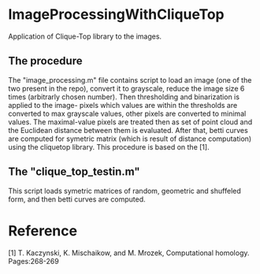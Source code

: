 # ImageProcessingWithCliqueTop
Application of Clique-Top library to the images.

## The procedure
The "image_processing.m" file contains script to load an image (one of the two present in the repo), convert it to grayscale, 
reduce the image size 6 times (arbitrarly chosen number). Then thresholding and binarization is applied to the image- pixels 
which values are within the thresholds are converted to max grayscale values, other pixels are converted to minimal values.
The maximal-value pixels are treated then as set of point cloud and the Euclidean distance between them is evaluated. After
that, betti curves are computed for symetric matrix (which is result of distance computation) using the cliquetop library.
This procedure is based on the [1].

## The "clique_top_testin.m"
This script loads symetric matrices of random, geometric and shuffeled form, and then betti curves are computed.

# Reference
[1] T. Kaczynski, K. Mischaikow, and M. Mrozek, Computational homology. Pages:268-269
